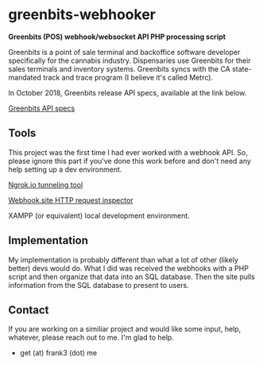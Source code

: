 # greenbits-webhooker
__Greenbits (POS) webhook/websocket API PHP processing script__

Greenbits is a point of sale terminal and backoffice software developer specifically for the cannabis industry. Dispensaries use Greenbits for their sales terminals and inventory systems. Greenbits syncs with the CA state-mandated track and trace program (I believe it's called Metrc). 

In October 2018, Greenbits release API specs, available at the link below.

[Greenbits API specs](https://developer.greenbits.com/v1/#menu-feed)

## Tools
This project was the first time I had ever worked with a webhook API. So, please ignore this part if you've done this work before and don't need any help setting up a dev environment. 

[Ngrok.io tunneling tool](https://ngrok.io)

[Webhook.site HTTP request inspector](https://webhook.site)

XAMPP (or equivalent) local development environment.

## Implementation
My implementation is probably different than what a lot of other (likely better) devs would do. What I did was received the webhooks with a PHP script and then organize that data into an SQL database. Then the site pulls information from the SQL database to present to users.

## Contact
If you are working on a similiar project and would like some input, help, whatever, please reach out to me. I'm glad to help.

* get (at) frank3 (dot) me
